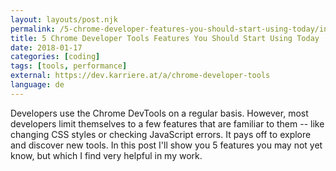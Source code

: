 ```yaml
---
layout: layouts/post.njk
permalink: /5-chrome-developer-features-you-should-start-using-today/index.html
title: 5 Chrome Developer Tools Features You Should Start Using Today
date: 2018-01-17
categories: [coding]
tags: [tools, performance]
external: https://dev.karriere.at/a/chrome-developer-tools
language: de
---
```


Developers use the Chrome DevTools on a regular basis. However, most developers limit themselves to a few features that are familiar to them -- like changing CSS styles or checking JavaScript errors. It pays off to explore and discover new tools. In this post I'll show you 5 features you may not yet know, but which I find very helpful in my work.

<!--

# 5 Features der Chrome Developer Tools, die du unbedingt verwenden solltest!

Die Chrome Developer Tools werden von Entwicklern täglich genutzt. Die meisten Entwickler beschränken sich allerdings auf ein paar Features, die ihnen sehr vertraut sind -- etwa um CSS-Styles zu verändern oder JavaScript-Fehler zu überprüfen. Dabei lohnt sich der Blick über den Tellerrand, um neue hilfreiche Tools zu entdecken.

In diesem Post möchte ich 5 Features vorstellen, die ihr vielleicht noch nicht kennt, aber ich bei meiner Arbeit sehr praktisch finde:

1. [Browser verlangsamen](#browser-verlangsamen)
1. [Events überprüfen](#events-überprüfen)
1. [Progressive Web Apps überprüfen](#progressive-web-apps-überprüfen)
1. [7 Arten von Breakpoints](#7-arten-von-breakpoints)
1. [Ausführung (Anzahl und Zeit) messen](#ausführung-anzahl-und-zeit-messen)

## Browser verlangsamen

Oft möchte man die Zeit verlangsamen, um genau beobachten zu können, was eigentlich auf der eigenen App oder Seite passiert. Diese Möglichkeit bieten die Chrome Developer Tools in drei verschiedenen Panels: _Animations_, _Network_ und _Performance_.

### Animationen verlangsamen

Das hilfreiche Panel _Animations_ ist leider nicht auf Anhieb sichtbar. Wer mit `Esc` die Konsole öffnet, findet es im Menü mit den drei vertikalen Punkten. Darin werden alle CSS-Animationen inkl. ihrer Graphen aufgeschlüsselt, lassen sich wiederholen und eben auch langsamer abspielen.

<video width="864" height="432" controls>
  <source src="/images/chrome-developer-tools/chrome-developer-tools-animation-panel.mp4" type="video/mp4">
</video>

### Netzwerk drosseln

Im Panel _Network_ lassen sich langsame Verbindungen simulieren, indem man das Dropdown rechts in der Leiste öffnet. Das gleiche Dropdown befindet sich außerdem im Panel _Performance_.

![](/images/chrome-developer-tools/chrome-developer-tools-throttle-network.png)

### CPU drosseln

Ein schwacher Rechner lässt sich ebenfalls simulieren. Das Dropdown im Panel _Performance_ hat aber leider nur zwei Auswahlmöglichkeiten.

![](/images/chrome-developer-tools/chrome-developer-tools-throttle-cpu.png)

## Events überprüfen

Die Chrome Developer Tools bietet mehrere Möglichkeiten die zahlreichen Events auf modernen Seiten zu überprüfen. Besonders bei unbekannten Codestellen möchte man herausfinden, welche Event Listener auf welchen Elementen gesetzt sind.

### Event Listeners auf DOM-Elementen

Das Panel _Elements_ bietet einen Tab _Event Listeners_ in der Sidebar. Wählt man ein DOM-Element aus, werden alle Event Listener aufgelistet. Zu jedem Event Listener wird die Codezeile angegeben. Außerdem besteht die Möglichkeit, Event Listener vorübergehend zu entfernen.

![](/images/chrome-developer-tools/chrome-developer-tools-events-on-dom-elements.png)

### Event Listeners auf Objekten

Will man sich die Event Listener in der Konsole ausgeben lassen gibt es den Befehl `getEventListeners(object)`. So lassen sich über `getEventListeners($('.c-dropdown-button'))` die gleichen Event Listener wie im vorherigen Beispiel anzeigen.

![](/images/chrome-developer-tools/chrome-developer-tools-get-event-listeners.png)

Der Befehl `$(selector)` ist übrigens ein Alias für [document.querySelector](https://developer.mozilla.org/en-US/docs/Web/API/Document/querySelector).

### Events überwachen

Es lassen sich jedoch nicht nur die Event Listener eines Elements anzeigen. `monitorEvents(object[, events])` bietet die Möglichkeit, alle oder bestimmte Events in der Konsole zu protokollieren.

![](/images/chrome-developer-tools/chrome-developer-tools-monitor-events.png)

Außerdem gibt es vordefinierte Gruppen, um mehrere Events gleichzeitig anzugeben: `mouse`, `key`, `touch` und `control`. `monitorEvents($0, 'mouse')` protokolliert z.B. `mousedown`, `mouseup` und dergleichen.

Der Befehl `$0` liefert übrigens das zuletzt ausgewählte DOM-Element oder JavaScript-Objekt.

## Progressive Web Apps überprüfen

Google möchte [Progressive Web Apps](https://developers.google.com/web/progressive-web-apps/) vorantreiben, weshalb sie Tools in ihren Browser integriert haben, die dazu Anreize schaffen sollen.

### Manifest

Das [Web App Manifest](https://developer.mozilla.org/en-US/docs/Web/Manifest) ist ein grundlegender Bestandteil von Progressive Web Apps. Darin lassen sich Einstellungen treffen, die dem System dabei helfen, die eigene Seite wie eine native App wirken zu lassen.

Das Panel _Applications_ beinhaltet einen Tab, der das `manifest.json` validiert und die Einstellungen und Icons übersichtlich anzeigt.

![](/images/chrome-developer-tools/chrome-developer-tools-manifest.png)

### Audits

[Lighthouse](https://developers.google.com/web/tools/lighthouse/) ist ein Tool, um die Qualität von Webseiten zu verbessern. Es liefert eine Wertung zu Accessibility, Best Practices, Performance und Progressive Web Apps -- inklusive Vorschlägen, wie man die Wertung verbessern kann.

Lighthouse hat als Chrome Extension begonnen und ist jetzt direkt in die Chrome Developer Tools integriert.

![](/images/chrome-developer-tools/chrome-developer-tools-audit.png)

## 7 Arten von Breakpoints

Die Chrome Developer Tools bieten 7 Arten von Breakpoints an, um ausgeführten Code zu pausieren:

* Codezeile
* Codezeile mit Bedingung
* DOM
* XHR/Fetch
* Event Listener
* Exception
* Funktion

In der [offiziellen Dokumentation](https://developers.google.com/web/tools/chrome-devtools/javascript/breakpoints) werden alle Varianten ausführlich beschrieben, hier möchte ich jedoch 3 spezielle Möglichkeiten beleuchten.

### XHR/Fetch-Breakpoints setzen

Im Panel _Sources_, in der rechten Sidebar, befindet sich der Punkt _XHR/fetch Breakpoints._ Darin lassen sich URLs angeben, bei deren Aufruf die Ausführung gestoppt werden soll. So kann bei unbekanntem Code schnell herausgefunden werden, welche Funktion die Anfrage schickt.

![](/images/chrome-developer-tools/chrome-developer-tools-xhr-fetch-breakpoints.png)

### Event-Listener-Breakpoints setzen

Es lassen sich auch Events oder Gruppen an Events auswählen, bei deren Auftreten der Browser die Ausführung stoppt. So kann unter anderem herausgefunden werden, ob und wieviele Listener auf globale Events wie `scroll` und `resize` hören.

![](/images/chrome-developer-tools/chrome-developer-tools-event-listener-breakpoints.png)

### Breakpoints im Code setzen

Breakpoints lassen sich nicht nur in den Chrome Developer Tools selbst setzen, sondern auch im Code. Fügt man den Befehl `debugger` im eigenen Code ein, so stoppt der Browser die Ausführung in dieser Zeile.

Solltest du dich ertappen, `debugger` oft in die erste Zeile einer Funktion zu schreiben, ist `debug(function)` eine gute Alternative. Dem Befehl übergibt man einen Funktionsnamen, bei deren Aufruf der Browser stoppen soll.

## Ausführung (Anzahl und Zeit) messen

Mit den Chrome Developer Tools kann auch gezählt werden, wie oft eine Zeile aufgerufen wird, und messen, wie lange ein Code-Fragment bei der Ausführung braucht.

### Ausführungszeit messen

Um die Ausführungszeit zu messen gibt es die Befehle `console.time([label])` und `console.timeEnd([label])`. Die Befehle können ein optionales Label entgegennehmen, um Messungen zu unterscheiden. Nach Aufruf von `console.timeEnd()` wird die Ausführungszeit in die Konsole geschrieben.

![](/images/chrome-developer-tools/chrome-developer-tools-measuring-executions.png)

### Ausführungsanzahl messen

Mit `console.count([label])` lässt sich zusätzlich die Anzahl der Aufrufe mitprotokollieren. So kann beispielsweise überprüft werden, ob eine Funktion zu oft aufgerufen wird.

### Punkte in der Timeline markieren

Der Befehl `console.timeStamp([label])` aus dem vorherigen Beispiel setzt eine Markierung in der Timeline im Panel _Performance_. Das hilft bei der Auffindung der betroffenen Stellen.

![](/images/chrome-developer-tools/chrome-developer-tools-performance-timestamp.png)

-->
